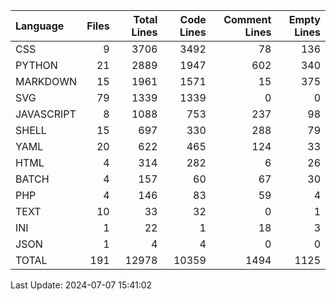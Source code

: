 | Language   |   Files |   Total Lines |   Code Lines |   Comment Lines |   Empty Lines |
|:-----------|--------:|--------------:|-------------:|----------------:|--------------:|
| CSS        |       9 |          3706 |         3492 |              78 |           136 |
| PYTHON     |      21 |          2889 |         1947 |             602 |           340 |
| MARKDOWN   |      15 |          1961 |         1571 |              15 |           375 |
| SVG        |      79 |          1339 |         1339 |               0 |             0 |
| JAVASCRIPT |       8 |          1088 |          753 |             237 |            98 |
| SHELL      |      15 |           697 |          330 |             288 |            79 |
| YAML       |      20 |           622 |          465 |             124 |            33 |
| HTML       |       4 |           314 |          282 |               6 |            26 |
| BATCH      |       4 |           157 |           60 |              67 |            30 |
| PHP        |       4 |           146 |           83 |              59 |             4 |
| TEXT       |      10 |            33 |           32 |               0 |             1 |
| INI        |       1 |            22 |            1 |              18 |             3 |
| JSON       |       1 |             4 |            4 |               0 |             0 |
| TOTAL      |     191 |         12978 |        10359 |            1494 |          1125 |

Last Update: 2024-07-07 15:41:02